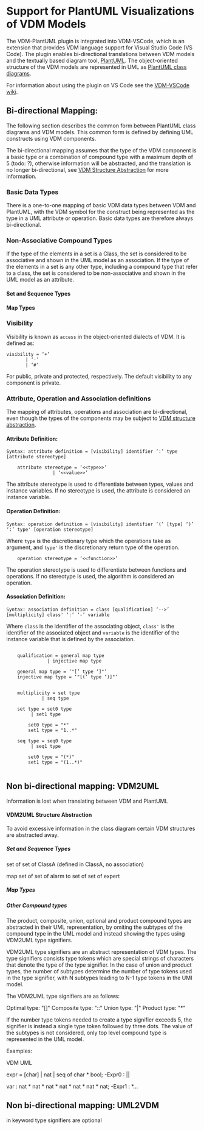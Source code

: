 
# Support for PlantUML Visualizations of VDM Models 

The VDM-PlantUML plugin is integrated into VDM-VSCode, which is an extension that provides VDM language support for Visual Studio Code (VS Code). 
The plugin enables bi-directional translations between VDM models and the textually based diagram tool, [PlantUML](https://plantuml.com/). 
The object-oriented structure of the VDM models are represented in UML as [PlantUML class diagrams](https://plantuml.com/class-diagram).

For information about using the plugin on VS Code see the [VDM-VSCode wiki](https://github.com/overturetool/vdm-vscode/wiki/Translation#Translate-to-UML).

## Bi-directional Mapping:

The following section describes the common form between PlantUML class diagrams and VDM models. This common form is defined by defining UML constructs using VDM components.  

The bi-directional mapping assumes that the type of the VDM component is a basic type or a combination of compound type with a maximum depth of 5 (todo: ?), otherwise information will be abstracted, and the translation is no longer bi-directional, see [VDM Structure Abstraction](https://github.com/jolnd/vdm-plantuml-plugin/edit/main/README.md#vdm-structure-abstraction) for more information. 


### Basic Data Types

There is a one-to-one mapping of basic VDM data types between VDM and PlantUML, 
with the VDM symbol for the construct being represented as the type in a UML attribute or operation.
Basic data types are therefore always bi-directional.

### Non-Associative Compound Types
If the type of the elements in a set is a Class, the set is considered to be associative and shown in the UML model as an association. 
If the type of the elements in a set is any other type, including a compound type that refer to a class, the set is considered to be non-associative and shown in the UML model as an attribute.


#### Set and Sequence Types




#### Map Types



### Visibility
Visibility is known as `access` in the object-oriented dialects of VDM. 
It is defined as:

``` 
visibility = ‘+’
	   | ‘-’
	   | ‘#’    
``` 
For public, private and protected, respectively. The default visibility to any component is private.

### Attribute, Operation and Association definitions
The mapping of attributes, operations and association are bi-directional, even though the types of the components may be subject to [VDM structure abstraction](https://github.com/jolnd/vdm-plantuml-plugin/edit/main/README.md#vdm-structure-abstraction).


#### Attribute Definition:

```
Syntax: attribute definition = [visibility] identifier ‘:’ type [attribute stereotype]

	attribute stereotype = ‘<<type>>’
			     | ‘<<value>>’	
```
The attribute stereotype is used to differentiate between types, values and instance variables. If no stereotype is used, the attribute is considered an instance variable.  

#### Operation Definition:
```
Syntax: operation definition = [visibility] identifier ‘(’ [type] ‘)’ ‘:’ type' [operation stereotype]

``` 
Where `type` is the discretionary type which the operations take as argument, and `type'` is the discretionary return type of the operation.   
```
	operation stereotype = ‘<<function>>’
```
The operation stereotype is used to differentiate between functions and operations. If no stereotype is used, the algorithm is considered an operation.


#### Association Definition:
	
```
Syntax:	association definition = class [qualification] ‘-->’ [multiplicity] class' ‘:’ ‘-’ variable 
``` 

Where `class` is the identifier of the associating object, `class'` is the identifier of the associated object and `variable` is the identifier of the instance variable that is defined by the association.


``` 

	qualification = general map type
		       | injective map type

	general map type = ‘"[’ type ‘]"’ 
	injective map type = ‘"[(’ type ‘)]"’ 


	multiplicity = set type
		     | seq type

	set type = set0 type
		 | set1 type

		set0 type = "*"
		set1 type = "1..*"

	seq type = seq0 type
		 | seq1 type

		set0 type = "(*)"
		set1 type = "(1..*)"
    
``` 



## Non bi-directional mapping: VDM2UML

Information is lost when translating between VDM and PlantUML

#### VDM2UML Structure Abstraction

To avoid excessive information in the class diagram certain VDM structures are abstracted away.

##### Set and Sequence Types

set of set of ClassA (defined in ClassA, no association)

map set of set of alarm to set of set of expert

##### Map Types


##### Other Compound types
The product, composite, union, optional and product compound types are abstracted in their UML representation, 
by omiting the subtypes of the compound type in the UML model and instead showing the types using VDM2UML type signifiers.


VDM2UML type signifiers are an abstract representation of VDM types. 
The type signifiers consists type tokens which are special strings of characters 
that denote the type of the type signifier. In the case of union and product types, 
the number of subtypes determine the number of type tokens used in the type signifier,
with N subtypes leading to N-1 type tokens in the UMl model.


The VDM2UML type signifiers are as follows: 

Optimal type: "[]"
Composite type: "::"
Union type: "|"
Product type: "*"

If the number type tokens needed to create a type signifier exceeds 5, 
the signifier is instead a single type token followed by three dots.
The value of the subtypes is not considered, only top level compound type is represented in the UML model.


Examples: 

VDM							UML

expr = [char] | nat | seq of char * bool;		-Expr0 : ||

var : nat * nat * nat * nat * nat * nat * nat;		-Expr1 : *...




## Non bi-directional mapping: UML2VDM


in keyword
type signifiers are optional

